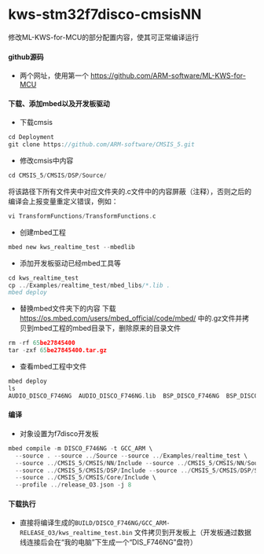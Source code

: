 # kws-stm32f7disco-cmsisNN
修改ML-KWS-for-MCU的部分配置内容，使其可正常编译运行

#### github源码
- 两个网址，使用第一个
https://github.com/ARM-software/ML-KWS-for-MCU

#### 下载、添加mbed以及开发板驱动
- 下载cmsis
```c
cd Deployment
git clone https://github.com/ARM-software/CMSIS_5.git
```

- 修改cmsis中内容
```c
cd CMSIS_5/CMSIS/DSP/Source/
```
将该路径下所有文件夹中对应文件夹的.c文件中的内容屏蔽（注释），否则之后的编译会上报变量重定义错误，例如：
```c
vi TransformFunctions/TransformFunctions.c 
```

- 创建mbed工程
```c
mbed new kws_realtime_test --mbedlib
```

- 添加开发板驱动已经mbed工具等
```c
cd kws_realtime_test
cp ../Examples/realtime_test/mbed_libs/*.lib .
mbed deploy
```

- 替换mbed文件夹下的内容
下载 https://os.mbed.com/users/mbed_official/code/mbed/ 中的.gz文件并拷贝到mbed工程的mbed目录下，删除原来的目录文件
```c
rm -rf 65be27845400
tar -zxf 65be27845400.tar.gz
```

- 查看mbed工程中文件
```c
mbed deploy
ls                                       
AUDIO_DISCO_F746NG  AUDIO_DISCO_F746NG.lib  BSP_DISCO_F746NG  BSP_DISCO_F746NG.lib  BUILD  LCD_DISCO_F746NG  LCD_DISCO_F746NG.lib  mbed  mbed_app.json  mbed.bld  mbed.lib  mbed_settings.py  mbed_settings.pyc
```

#### 编译
- 对象设置为f7disco开发板
```c
mbed compile -m DISCO_F746NG -t GCC_ARM \
  --source . --source ../Source --source ../Examples/realtime_test \
  --source ../CMSIS_5/CMSIS/NN/Include --source ../CMSIS_5/CMSIS/NN/Source \
  --source ../CMSIS_5/CMSIS/DSP/Include --source ../CMSIS_5/CMSIS/DSP/Source \
  --source ../CMSIS_5/CMSIS/Core/Include \
  --profile ../release_O3.json -j 8
```

#### 下载执行
- 直接将编译生成的`BUILD/DISCO_F746NG/GCC_ARM-RELEASE_O3/kws_realtime_test.bin` 文件拷贝到开发板上（开发板通过数据线连接后会在“我的电脑”下生成一个“DIS_F746NG”盘符）
